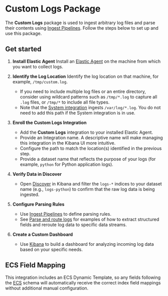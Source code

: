 # Custom Logs Package

The **Custom Logs** package is used to ingest arbitrary log files and parse their contents using [Ingest Pipelines](https://www.elastic.co/guide/en/elasticsearch/reference/current/ingest.html). Follow the steps below to set up and use this package.

## Get started

1. **Install Elastic Agent**
   Install an [Elastic Agent](https://www.elastic.co/guide/en/fleet/current/install-fleet-managed-elastic-agent.html) on the machine from which you want to collect logs.

2. **Identify the Log Location**
   Identify the log location on that machine, for example, `/tmp/custom.log`.
   - If you need to include multiple log files or an entire directory, consider using wildcard patterns such as `/tmp/*.log` to capture all `.log` files, or `/tmp/*` to include all file types.
   - Note that the [System integration](https://docs.elastic.co/en/integrations/system) ingests `/var/log/*.log`. You do not need to add this path if the System integration is in use.

3. **Enroll the Custom Logs Integration**
   - Add the **Custom Logs** integration to your installed Elastic Agent.
   - Provide an Integration name. A descriptive name will make managing this integration in the Kibana UI more intuitive.
   - Configure the path to match the location(s) identified in the previous step.
   - Provide a dataset name that reflects the purpose of your logs (for example, `python` for Python application logs).

4. **Verify Data in Discover**
   - Open [Discover](https://www.elastic.co/guide/en/kibana/current/discover.html) in Kibana and filter the `logs-*` indices to your dataset name (e.g., `logs-python`) to confirm that the raw log data is being ingested.

5. **Configure Parsing Rules**
   - Use [Ingest Pipelines](https://www.elastic.co/guide/en/elasticsearch/reference/current/ingest.html) to define parsing rules.
   - See [Parse and route logs](https://www.elastic.co/guide/en/serverless/current/observability-parse-log-data.html) for examples of how to extract structured fields and reroute log data to specific data streams.

6. **Create a Custom Dashboard**
   - Use [Kibana](https://www.elastic.co/guide/en/kibana/current/create-a-dashboard-of-panels-with-web-server-data.html) to build a dashboard for analyzing incoming log data based on your specific needs.

## ECS Field Mapping

This integration includes an ECS Dynamic Template, so any fields following the [ECS](https://www.elastic.co/guide/en/ecs/current/index.html) schema will automatically receive the correct index field mappings without additional manual configuration.